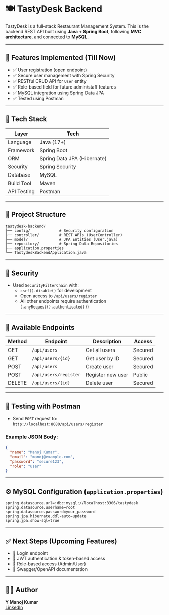 # 🍽️ TastyDesk Backend

TastyDesk is a full-stack Restaurant Management System. This is the backend REST API built using **Java + Spring Boot**, following **MVC architecture**, and connected to **MySQL**.

---

## 📌 Features Implemented (Till Now)

- ✅ User registration (open endpoint)
- ✅ Secure user management with Spring Security
- ✅ RESTful CRUD API for `User` entity
- ✅ Role-based field for future admin/staff features
- ✅ MySQL integration using Spring Data JPA
- ✅ Tested using Postman

---

## 🧱 Tech Stack

| Layer            | Tech                                |
|------------------|-------------------------------------|
| Language         | Java (17+)                          |
| Framework        | Spring Boot                         |
| ORM              | Spring Data JPA (Hibernate)         |
| Security         | Spring Security                     |
| Database         | MySQL                               |
| Build Tool       | Maven                               |
| API Testing      | Postman                             |

---

## 📁 Project Structure

```
tastydesk-backend/
├── config/             # Security configuration
├── controller/         # REST APIs (UserController)
├── model/              # JPA Entities (User.java)
├── repository/         # Spring Data Repositories
├── application.properties
└── TastydeskBackendApplication.java
```

---

## 🔐 Security

- Used `SecurityFilterChain` with:
  - `csrf().disable()` for development
  - Open access to `/api/users/register`
  - All other endpoints require authentication (`.anyRequest().authenticated()`)

---

## 📌 Available Endpoints

| Method | Endpoint                  | Description               | Access      |
|--------|---------------------------|---------------------------|-------------|
| GET    | `/api/users`              | Get all users             | Secured     |
| GET    | `/api/users/{id}`         | Get user by ID            | Secured     |
| POST   | `/api/users`              | Create user               | Secured     |
| POST   | `/api/users/register`     | Register new user         | Public      |
| DELETE | `/api/users/{id}`         | Delete user               | Secured     |

---

## 🧪 Testing with Postman

- Send `POST` request to:  
  `http://localhost:8080/api/users/register`

### Example JSON Body:
```json
{
  "name": "Manoj Kumar",
  "email": "manoj@example.com",
  "password": "secure123",
  "role": "user"
}
```

---

## ⚙️ MySQL Configuration (`application.properties`)

```properties
spring.datasource.url=jdbc:mysql://localhost:3306/tastydesk
spring.datasource.username=root
spring.datasource.password=your_password
spring.jpa.hibernate.ddl-auto=update
spring.jpa.show-sql=true
```

---

## ✅ Next Steps (Upcoming Features)

- 🔐 Login endpoint
- 🔐 JWT authentication & token-based access
- 👥 Role-based access (Admin/User)
- 📄 Swagger/OpenAPI documentation

---

## 👨‍💻 Author

**Y Manoj Kumar**  
[LinkedIn](https://www.linkedin.com/in/manojkumaryennameedhi)

